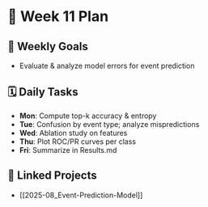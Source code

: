# 📅 Week 11 Plan

## 🎯 Weekly Goals
- Evaluate & analyze model errors for event prediction

## 🗓️ Daily Tasks
- **Mon**: Compute top-k accuracy & entropy
- **Tue**: Confusion by event type; analyze mispredictions
- **Wed**: Ablation study on features
- **Thu**: Plot ROC/PR curves per class
- **Fri**: Summarize in Results.md

## 🔁 Linked Projects
- [[2025-08_Event-Prediction-Model]]
